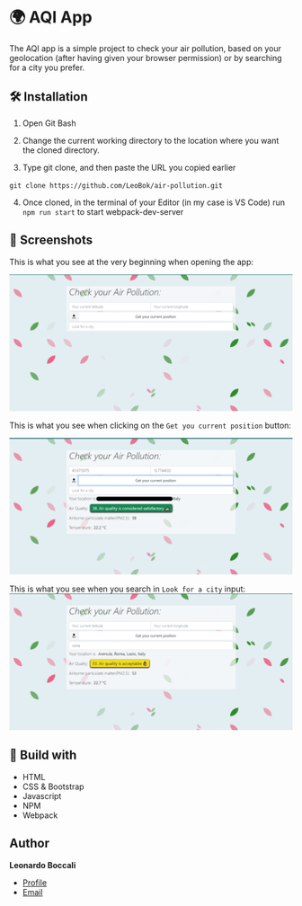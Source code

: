 # 🌍 AQI App 

The AQI app is a simple project to check your air pollution, based on your geolocation (after having given your browser permission) or by searching for a city you prefer.

## 🛠 Installation

1. Open Git Bash

2. Change the current working directory to the location where you want the 
   cloned directory.

3. Type git clone, and then paste the URL you copied earlier

``
git clone https://github.com/LeoBok/air-pollution.git
``

4. Once cloned, in the terminal of your Editor (in my case is VS Code) run ``npm run start`` to start webpack-dev-server

## 📸 Screenshots

This is what you see at the very beginning when opening the app:

![Home Page](./src/images/home_screen.png)

This is what you see when clicking on the ``Get you current position`` button:

![](./src/images/current_pos_img.png)

This is what you see when you search in ``Look for a city`` input:
![](./src/images/search_city_img.png)

## 🧱 Build with
- HTML
- CSS & Bootstrap
- Javascript
- NPM
- Webpack

## Author

**Leonardo Boccali**
- [Profile](https://github.com/LeoBok)
- [Email](mailto:leonardoboccali19@gmail.com?)